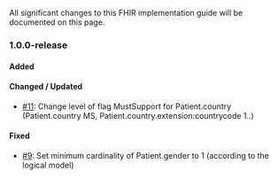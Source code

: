 All significant changes to this FHIR implementation guide will be documented on this page.   

### 1.0.0-release

#### Added

#### Changed / Updated
* [#11](https://github.com/ahdis/ch-elm/issues/11): Change level of flag MustSupport for Patient.country (Patient.country MS, Patient.country.extension:countrycode 1..)

#### Fixed
* [#9](https://github.com/ahdis/ch-elm/issues/9): Set minimum cardinality of Patient.gender to 1 (according to the logical model)
